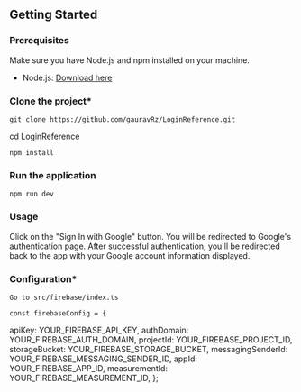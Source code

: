 ## Getting Started

### Prerequisites

Make sure you have Node.js and npm installed on your machine.

- Node.js: [Download here](https://nodejs.org/)


### **Clone the project***

    git clone https://github.com/gauravRz/LoginReference.git




cd LoginReference

    npm install
   
### **Run the application**

    npm run dev

    

### Usage

Click on the "Sign In with Google" button.
You will be redirected to Google's authentication page.
After successful authentication, you'll be redirected back to the app with your Google account information displayed.


### **Configuration***

    Go to src/firebase/index.ts

    const firebaseConfig = {
  apiKey: YOUR_FIREBASE_API_KEY,
  authDomain: YOUR_FIREBASE_AUTH_DOMAIN,
  projectId: YOUR_FIREBASE_PROJECT_ID,
  storageBucket: YOUR_FIREBASE_STORAGE_BUCKET,
  messagingSenderId: YOUR_FIREBASE_MESSAGING_SENDER_ID,
  appId: YOUR_FIREBASE_APP_ID,
  measurementId: YOUR_FIREBASE_MEASUREMENT_ID,
};




